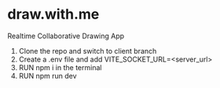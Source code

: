 # draw.with.me
Realtime Collaborative Drawing App
1. Clone the repo and switch to client branch
2. Create a .env file and add VITE_SOCKET_URL=<server_url>
3. RUN npm i in the terminal
4. RUN npm run dev
